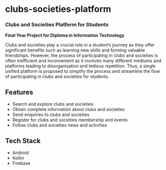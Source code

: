 # clubs-societies-platform

### Clubs and Societies Platform for Students
**Final Year Project for Diploma in Information Technology**

Clubs and societies play a crucial role in a student’s journey as they offer significant benefits such as learning new skills and forming valuable friendships. However, the process of participating in clubs and societies is often inefficient and inconvenient as it involves many different mediums and platforms leading to disorganisation and tedious repetition. Thus, a single unified platform is proposed to simplify the process and streamline the flow of participating in clubs and societies for students.

## Features
- Search and explore clubs and societies
- Obtain complete information about clubs and societies
- Send enquiries to clubs and societies
- Register for clubs and societies membership and events
- Follow clubs and societies news and activities

## Tech Stack
- Android
- Kotlin
- Firebase
